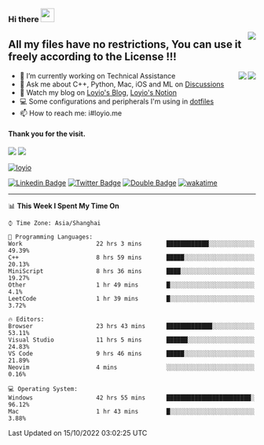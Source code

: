 <h3 align="left">Hi there <img src="https://media.giphy.com/media/hvRJCLFzcasrR4ia7z/giphy.gif" width="28"></h3>
<a align="right" href="https://github.com/loyio/loyio/blob/master/STAR/README.md"><img align="right" src="https://img.shields.io/badge/LOYIO-STAR-green" /></a>

## All my files have no restrictions, You can use it freely according to the License !!!

<a href="https://github.com/loyio#gh-light-mode-only">
     <img align="right"  src="https://loy-readme.vercel.app/api/top-langs/?username=loyio&langs_count=6&hide=css,html,jupyter%20notebook" />
</a>

<a href="https://github.com/loyio#gh-dark-mode-only">
  <img align="right"  src="https://loy-readme.vercel.app/api/top-langs/?username=loyio&langs_count=6&theme=slateorange&hide=css,html,jupyter%20notebook" />
</a>



- 🔭 I’m currently working on Technical Assistance
- 💬 Ask me about C++, Python, Mac, iOS and ML on [Discussions](https://github.com/loyio/blog/discussions)
- 📔 Watch my blog on [Loyio's Blog](https://loyio.me), [Loyio's Notion](https://loyio.notion.site/loyio/Loyio-s-Dashboard-2f56bd29222a445ea9d9e8802a1ac83b)
- 💻 Some configurations and peripherals I'm using in [dotfiles](https://github.com/loyio/dotfiles)
- 📫 How to reach me: i#loyio.me


#### Thank you for the visit.
<img src="http://profile-counter.glitch.me/loyio/count.svg" />

<img src="https://loy-readme.vercel.app/api?username=loyio&show_icons=true&hide=stars&include_all_commits=true&hide_title=true&theme=slateorange" />

     

[![loyio](https://github-profile-trophy.vercel.app/?username=loyio&theme=onedark&column=4)](https://github.com/loyio)

[![Linkedin Badge](https://img.shields.io/badge/-@loyio-0077b5?style=flat-square&logo=Linkedin&logoColor=white&labelColor=0077b5&link=https://www.linkedin.com/in/loyio-hex-363172158/)](https://www.linkedin.com/in/loyio-hex-363172158/)
[![Twitter Badge](https://img.shields.io/badge/-@loyiome-1ca0f1?style=flat-square&labelColor=1ca0f1&logo=twitter&logoColor=white&link=https://twitter.com/loyiome)](https://twitter.com/loyiome)
[![Double Badge](https://img.shields.io/badge/@loyio-007722?style=flat&logo=Douban&logoColor=white)](https://www.douban.com/people/susmote)
[![wakatime](https://wakatime.com/badge/user/c0ddc104-5a20-41d1-ab9a-c4d9ea20a4d9.svg)](https://wakatime.com/@c0ddc104-5a20-41d1-ab9a-c4d9ea20a4d9)

-------
<!--START_SECTION:waka-->
📊 **This Week I Spent My Time On** 

```text
⌚︎ Time Zone: Asia/Shanghai

💬 Programming Languages: 
Work                     22 hrs 3 mins       ████████████░░░░░░░░░░░░░   49.39% 
C++                      8 hrs 59 mins       █████░░░░░░░░░░░░░░░░░░░░   20.13% 
MiniScript               8 hrs 36 mins       ████░░░░░░░░░░░░░░░░░░░░░   19.27% 
Other                    1 hr 49 mins        █░░░░░░░░░░░░░░░░░░░░░░░░   4.1% 
LeetCode                 1 hr 39 mins        █░░░░░░░░░░░░░░░░░░░░░░░░   3.72%

🔥 Editors: 
Browser                  23 hrs 43 mins      █████████████░░░░░░░░░░░░   53.11% 
Visual Studio            11 hrs 5 mins       ██████░░░░░░░░░░░░░░░░░░░   24.83% 
VS Code                  9 hrs 46 mins       █████░░░░░░░░░░░░░░░░░░░░   21.89% 
Neovim                   4 mins              ░░░░░░░░░░░░░░░░░░░░░░░░░   0.16%

💻 Operating System: 
Windows                  42 hrs 55 mins      ████████████████████████░   96.12% 
Mac                      1 hr 43 mins        █░░░░░░░░░░░░░░░░░░░░░░░░   3.88%

```


 Last Updated on 15/10/2022 03:02:25 UTC
<!--END_SECTION:waka-->
